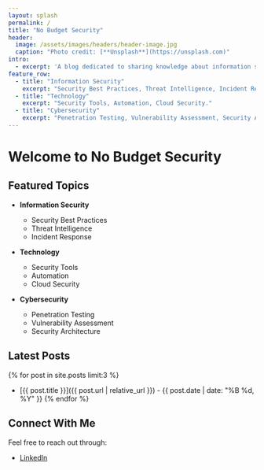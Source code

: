 ```yaml
---
layout: splash
permalink: /
title: "No Budget Security"
header:
  image: /assets/images/headers/header-image.jpg
  caption: "Photo credit: [**Unsplash**](https://unsplash.com)"
intro:
  - excerpt: 'A blog dedicated to sharing knowledge about information security and technology, focusing on practical approaches and real-world experiences.'
feature_row:
  - title: "Information Security"
    excerpt: "Security Best Practices, Threat Intelligence, Incident Response."
  - title: "Technology"
    excerpt: "Security Tools, Automation, Cloud Security."
  - title: "Cybersecurity"
    excerpt: "Penetration Testing, Vulnerability Assessment, Security Architecture."
---
```


# Welcome to No Budget Security

## Featured Topics

* **Information Security**
  * Security Best Practices
  * Threat Intelligence
  * Incident Response

* **Technology**
  * Security Tools
  * Automation
  * Cloud Security

* **Cybersecurity**
  * Penetration Testing
  * Vulnerability Assessment
  * Security Architecture

## Latest Posts

{% for post in site.posts limit:3 %}
  * [{{ post.title }}]({{ post.url | relative_url }}) - {{ post.date | date: "%B %d, %Y" }}
{% endfor %}

## Connect With Me

Feel free to reach out through:
* [LinkedIn](https://www.linkedin.com/in/jnahuelperez/) 